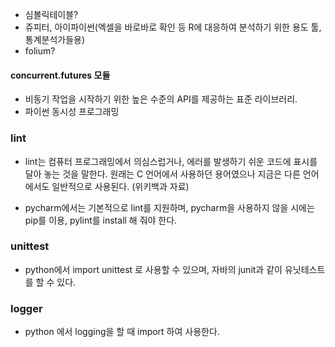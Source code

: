 - 심볼릭테이블?
- 쥬피터, 아이파이썬(엑셀을 바로바로 확인 등 R에 대응하여 분석하기 위한 용도 툴, 통계분석가들용)
- folium?


#### concurrent.futures 모듈
- 비동기 작업을 시작하기 위한 높은 수준의 API를 제공하는 표준 라이브러리.
- 파이썬 동시성 프로그래밍


### lint

- lint는 컴퓨터 프로그래밍에서 의심스럽거나, 에러를 발생하기 쉬운 코드에 표시를 달아 놓는 것을 말한다. 원래는 C 언어에서 사용하던 용어였으나 지금은 다른 언어에서도 일반적으로 사용된다.
(위키백과 자료)

- pycharm에서는 기본적으로 lint를 지원하며, pycharm을 사용하지 않을 시에는 pip를 이용, pylint를 install 해 줘야 한다.


### unittest

- python에서 import unittest 로 사용할 수 있으며, 자바의 junit과 같이 유닛테스트를 할 수 있다.

### logger

- python 에서 logging을 할 때 import 하여 사용한다.
